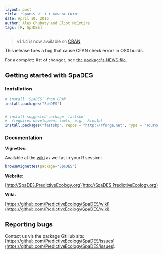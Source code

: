 ```yaml
---
layout: post
title: 'SpaDES v1.1.4 now on CRAN'
date: April 20, 2016
author: Alex Chubaty and Eliot McIntire
tags: [R, SpaDES]
---
```


> v1.1.4 is now available on [CRAN](https://cran.r-project.org/package=SpaDES)!

This release fixes a bug that cause CRAN check errors in OSX builds.

For a complete list of changes, see [the package's NEWS file](https://raw.githubusercontent.com/PredictiveEcology/SpaDES/master/NEWS).

## Getting started with SpaDES

### Installation

```r
# install `SpaDES` from CRAN
install.packages("SpaDES")


# install suggested package `fastshp`
#  (requires development tools, e.g., Rtools)
install.packages("fastshp", repos = "http://rforge.net", type = "source")
```

### Documentation

**Vignettes:**

Available at the [wiki](https://github.com/PredictiveEcology/SpaDES/wiki/Help-Vignettes) as well as in your R session:

```r
browseVignettes(package="SpaDES")
```

**Website:**

[http://SpaDES.PredictiveEcology.org](http://SpaDES.PredictiveEcology.org)

**Wiki:**

[https://github.com/PredictiveEcology/SpaDES/wiki](https://github.com/PredictiveEcology/SpaDES/wiki)

## Reporting bugs

Contact us via the package GitHub site: [https://github.com/PredictiveEcology/SpaDES/issues](https://github.com/PredictiveEcology/SpaDES/issues).
